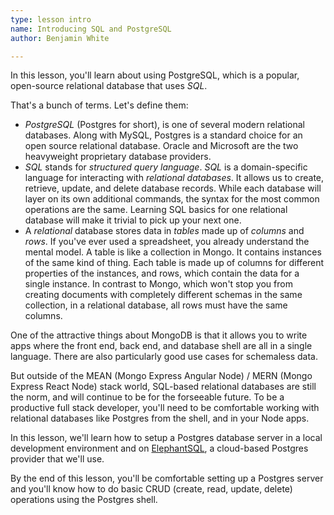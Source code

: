 ```yaml
---
type: lesson intro
name: Introducing SQL and PostgreSQL
author: Benjamin White

---
```


In this lesson, you'll learn about using PostgreSQL, which is a popular, open-source relational database that uses *SQL*.

That's a bunch of terms. Let's define them:

* *PostgreSQL* (Postgres for short), is one of several modern relational databases. Along with MySQL, Postgres is a standard choice for an open source relational database. Oracle and Microsoft are the two heavyweight proprietary database providers.
* *SQL* stands for *structured query language*. *SQL* is a domain-specific language for interacting with *relational databases*. It allows us to create, retrieve, update, and delete database records. While each database will layer on its own additional commands, the syntax for the most common operations are the same. Learning SQL basics for one relational database will make it trivial to pick up your next one.
* A *relational* database stores data in *tables* made up of *columns* and *rows*. If you've ever used a spreadsheet, you already understand the mental model. A table is like a collection in Mongo. It contains instances of the same kind of thing. Each table is made up of columns for different properties of the instances, and rows, which contain the data for a single instance. In contrast to Mongo, which won't stop you from creating documents with completely different schemas in the same collection, in a relational database, all rows must have the same columns.

One of the attractive things about MongoDB is that it allows you to write apps where the front end, back end, and database shell are all in a single language. There are also particularly good use cases for schemaless data.

But outside of the MEAN (Mongo Express Angular Node) / MERN (Mongo Express React Node) stack world, SQL-based relational databases are still the norm, and will continue to be for the forseeable future. To be a productive full stack developer, you'll need to be comfortable working with relational databases like Postgres from the shell, and in your Node apps.

In this lesson, we'll learn how to setup a Postgres database server in a local development environment and on [ElephantSQL](https://www.elephantsql.com/), a cloud-based Postgres provider that we'll use.

By the end of this lesson, you'll be comfortable setting up a Postgres server and you'll know how to do basic CRUD (create, read, update, delete) operations using the Postgres shell.


